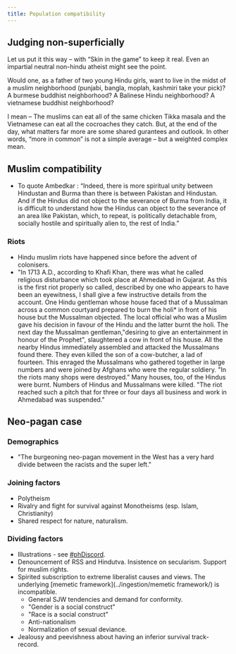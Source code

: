 ```yaml
---
title: Population compatibility
---
```


## Judging non-superficially
Let us put it this way – with “Skin in the game” to keep it real. Even an impartial neutral non-hindu atheist might see the point.

Would one, as a father of two young Hindu girls, want to live in the midst of a muslim neighborhood (punjabi, bangla, moplah, kashmiri take your pick)? A burmese buddhist neighborhood? A Balinese Hindu neighborhood? A vietnamese buddhist neighborhood?

I mean – The muslims can eat all of the same chicken Tikka masala and the Vietnamese can eat all the cocroaches they catch. But, at the end of the day, what matters far more are some shared gurantees and outlook. In other words, “more in common” is not a simple average – but a weighted complex mean.

## Muslim compatibility
- To quote Ambedkar : “Indeed, there is more spiritual unity between Hindustan and Burma than there is between Pakistan and Hindustan. And if the Hindus did not object to the severance of Burma from India, it is difficult to understand how the Hindus can object to the severance of an area like Pakistan, which, to repeat, is politically detachable from, socially hostile and spiritually alien to, the rest of India.”

### Riots
- Hindu muslim riots have happened since before the advent of colonisers.
- "In 1713 A.D., according to Khafi Khan, there was what he called religious disturbance which took place at Ahmedabad in Gujarat. As this is the first riot properly so called, described by one who appears to have been an eyewitness, I shall give a few instructive details from the account. One Hindu gentleman whose house faced that of a Mussalman across a common courtyard prepared to burn the holi* in front of his house but the Mussalman objected. The local official who was a Muslim gave his decision in favour of the Hindu and the latter burnt the holi. The next day the Mussalman gentleman,"desiring to give an entertainment in honour of the Prophet", slaughtered a cow in front of his house. All the nearby Hindus immediately assembled and attacked the Mussalmans found there. They even killed the son of a cow-butcher, a lad of fourteen. This enraged the Mussalmans who gathered together in large numbers and were joined by Afghans who were the regular soldiery. "In the riots many shops were destroyed.” Many houses, too, of the Hindus were burnt. Numbers of Hindus and Mussalmans were killed. "The riot reached such a pitch that for three or four days all business and work in Ahmedabad was suspended."

## Neo-pagan case
### Demographics
- "The burgeoning neo-pagan movement in the West has a very hard divide between the racists and the super left."

### Joining factors
- Polytheism
- Rivalry and fight for survival against Monotheisms (esp. Islam, Christianity)
- Shared respect for nature, naturalism.

### Dividing factors
- Illustrations - see [#phDiscord](https://twitter.com/search?q=%23phDiscord&src=typed_query&f=live).
- Denouncement of RSS and Hindutva. Insistence on secularism. Support for muslim rights.
- Spirited subscription to extreme liberalist causes and views. The underlying [memetic framework](../ingestion/memetic framework/) is incompatible.
  - General SJW tendencies and demand for conformity.
  - "Gender is a social construct"
  - "Race is a social construct"
  - Anti-nationalism
  - Normalization of sexual deviance.
- Jealousy and peevishness about having an inferior survival track-record.